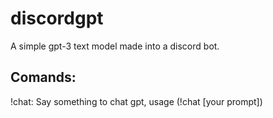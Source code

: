# discordgpt
A simple gpt-3 text model made into a discord bot.

## Comands:
!chat:
Say something to chat gpt, usage (!chat [your prompt])

